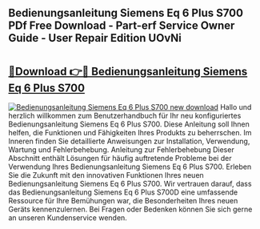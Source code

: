 ## Bedienungsanleitung Siemens Eq 6 Plus S700 PDf Free Download - Part-erf Service Owner Guide - User Repair Edition UOvNi

# <h2><a href="http://df2h4e.blite.top/?on=Bedienungsanleitung+Siemens+Eq+6+Plus+S700">🔗Download 👉🔴 Bedienungsanleitung Siemens Eq 6 Plus S700</a></h2>

[![Bedienungsanleitung Siemens Eq 6 Plus S700 new download](https://i.imgur.com/lujVjoI.png)](http://df2h4e.blite.top/?on=Bedienungsanleitung+Siemens+Eq+6+Plus+S700)
Hallo und herzlich willkommen zum Benutzerhandbuch für Ihr neu konfiguriertes Bedienungsanleitung Siemens Eq 6 Plus S700. Diese Anleitung soll Ihnen helfen, die Funktionen und Fähigkeiten Ihres Produkts zu beherrschen. Im Inneren finden Sie detaillierte Anweisungen zur Installation, Verwendung, Wartung und Fehlerbehebung. Anleitung zur Fehlerbehebung Dieser Abschnitt enthält Lösungen für häufig auftretende Probleme bei der Verwendung Ihres Bedienungsanleitung Siemens Eq 6 Plus S700. Erleben Sie die Zukunft mit den innovativen Funktionen Ihres neuen Bedienungsanleitung Siemens Eq 6 Plus S700. Wir vertrauen darauf, dass das Bedienungsanleitung Siemens Eq 6 Plus S700D eine umfassende Ressource für Ihre Bemühungen war, die Besonderheiten Ihres neuen Geräts kennenzulernen. Bei Fragen oder Bedenken können Sie sich gerne an unseren Kundenservice wenden.
